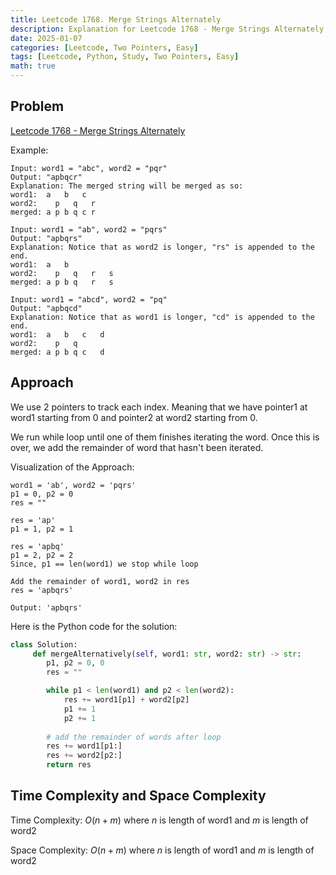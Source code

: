 ```yaml
---
title: Leetcode 1768. Merge Strings Alternately
description: Explanation for Leetcode 1768 - Merge Strings Alternately, and its solution in Python.
date: 2025-01-07
categories: [Leetcode, Two Pointers, Easy]
tags: [Leetcode, Python, Study, Two Pointers, Easy]
math: true
---
```


## Problem
[Leetcode 1768 - Merge Strings Alternately](https://leetcode.com/problems/merge-strings-alternately/description/)

Example:
```
Input: word1 = "abc", word2 = "pqr"
Output: "apbqcr"
Explanation: The merged string will be merged as so:
word1:  a   b   c
word2:    p   q   r
merged: a p b q c r

Input: word1 = "ab", word2 = "pqrs"
Output: "apbqrs"
Explanation: Notice that as word2 is longer, "rs" is appended to the end.
word1:  a   b 
word2:    p   q   r   s
merged: a p b q   r   s

Input: word1 = "abcd", word2 = "pq"
Output: "apbqcd"
Explanation: Notice that as word1 is longer, "cd" is appended to the end.
word1:  a   b   c   d
word2:    p   q 
merged: a p b q c   d
```

## Approach

We use 2 pointers to track each index. Meaning that we have pointer1 at word1 starting from 0 and pointer2 at word2 starting from 0.

We run while loop until one of them finishes iterating the word. Once this is over, we add the remainder of word that hasn't been iterated.


Visualization of the Approach:
```
word1 = 'ab', word2 = 'pqrs'
p1 = 0, p2 = 0
res = ""

res = 'ap'
p1 = 1, p2 = 1

res = 'apbq'
p1 = 2, p2 = 2
Since, p1 == len(word1) we stop while loop

Add the remainder of word1, word2 in res
res = 'apbqrs'

Output: 'apbqrs'
```

Here is the Python code for the solution:
```python
class Solution:
     def mergeAlternatively(self, word1: str, word2: str) -> str:
        p1, p2 = 0, 0
        res = ""

        while p1 < len(word1) and p2 < len(word2):
            res += word1[p1] + word2[p2]
            p1 += 1
            p2 += 1
        
        # add the remainder of words after loop
        res += word1[p1:]
        res += word2[p2:]
        return res
```
## Time Complexity and Space Complexity

Time Complexity: $O(n+m)$ where $n$ is length of word1 and $m$ is length of word2

Space Complexity: $O(n+m)$ where $n$ is length of word1 and $m$ is length of word2